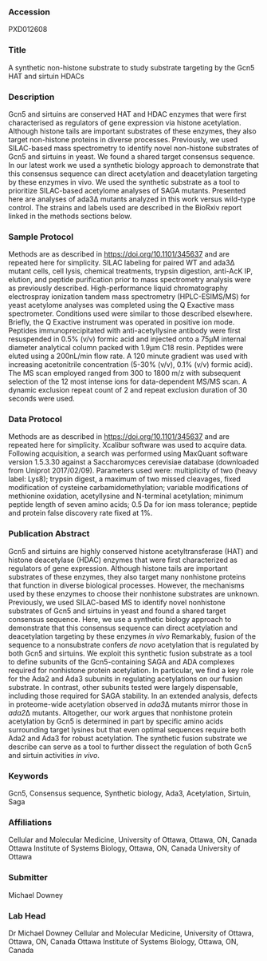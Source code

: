 ### Accession
PXD012608

### Title
A synthetic non-histone substrate to study substrate targeting by the Gcn5 HAT and sirtuin HDACs

### Description
Gcn5 and sirtuins are conserved HAT and HDAC enzymes that were first characterised as regulators of gene expression via histone acetylation. Although histone tails are important substrates of these enzymes, they also target non-histone proteins in diverse processes. Previously, we used SILAC-based mass spectrometry to identify novel non-histone substrates of Gcn5 and sirtuins in yeast. We found a shared target consensus sequence. In our latest work we used a synthetic biology approach to demonstrate that this consensus sequence can direct acetylation and deacetylation targeting by these enzymes in vivo. We used the synthetic substrate as a tool to prioritize SILAC-based acetylome analyses of SAGA mutants. Presented here are analyses of ada3∆ mutants analyzed in this work versus wild-type control.  The strains and labels used are described in the BioRxiv report linked in the methods sections below.

### Sample Protocol
Methods are as described in https://doi.org/10.1101/345637 and are repeated here for simplicity.  SILAC labeling for paired WT and ada3∆ mutant cells, cell lysis, chemical treatments, trypsin digestion, anti-AcK IP, elution, and peptide purification prior to mass spectrometry analysis were as previously described. High-performance liquid chromatography electrospray ionization tandem mass spectrometry (HPLC-ESIMS/MS) for yeast acetylome analyses was completed using the Q Exactive mass spectrometer. Conditions used were similar to those described elsewhere. Briefly, the Q Exactive instrument was operated in positive ion mode. Peptides immunoprecipitated with anti-acetyllysine antibody were first resuspended in 0.5% (v/v) formic acid and injected onto a 75µM internal diameter analytical column packed with 1.9µm C18 resin. Peptides were eluted using a 200nL/min flow rate. A 120 minute gradient was used with increasing acetonitrile concentration (5-30% (v/v), 0.1% (v/v) formic acid). The MS scan employed ranged from 300 to 1800 m/z with subsequent selection of the 12 most intense ions for data-dependent MS/MS scan. A dynamic exclusion repeat count of 2 and repeat exclusion duration of 30 seconds were used.

### Data Protocol
Methods are as described in https://doi.org/10.1101/345637 and are repeated here for simplicity.  Xcalibur software was used to acquire data. Following acquisition, a search was performed using MaxQuant software version 1.5.3.30 against a Saccharomyces cerevisiae database (downloaded from Uniprot 2017/02/09). Parameters used were: multiplicity of two (heavy label: Lys8); trypsin digest, a maximum of two missed cleavages, fixed modification of cysteine carbamidomethylation; variable modifications of methionine oxidation, acetyllysine and N-terminal acetylation; minimum peptide length of seven amino acids; 0.5 Da for ion mass tolerance; peptide and protein false discovery rate fixed at 1%.

### Publication Abstract
Gcn5 and sirtuins are highly conserved histone acetyltransferase (HAT) and histone deacetylase (HDAC) enzymes that were first characterized as regulators of gene expression. Although histone tails are important substrates of these enzymes, they also target many nonhistone proteins that function in diverse biological processes. However, the mechanisms used by these enzymes to choose their nonhistone substrates are unknown. Previously, we used SILAC-based MS to identify novel nonhistone substrates of Gcn5 and sirtuins in yeast and found a shared target consensus sequence. Here, we use a synthetic biology approach to demonstrate that this consensus sequence can direct acetylation and deacetylation targeting by these enzymes <i>in vivo</i> Remarkably, fusion of the sequence to a nonsubstrate confers <i>de novo</i> acetylation that is regulated by both Gcn5 and sirtuins. We exploit this synthetic fusion substrate as a tool to define subunits of the Gcn5-containing SAGA and ADA complexes required for nonhistone protein acetylation. In particular, we find a key role for the Ada2 and Ada3 subunits in regulating acetylations on our fusion substrate. In contrast, other subunits tested were largely dispensable, including those required for SAGA stability. In an extended analysis, defects in proteome-wide acetylation observed in <i>ada3</i>&#x394; mutants mirror those in <i>ada2</i>&#x394; mutants. Altogether, our work argues that nonhistone protein acetylation by Gcn5 is determined in part by specific amino acids surrounding target lysines but that even optimal sequences require both Ada2 and Ada3 for robust acetylation. The synthetic fusion substrate we describe can serve as a tool to further dissect the regulation of both Gcn5 and sirtuin activities <i>in vivo</i>.

### Keywords
Gcn5, Consensus sequence, Synthetic biology, Ada3, Acetylation, Sirtuin, Saga

### Affiliations
Cellular and Molecular Medicine, University of Ottawa, Ottawa, ON, Canada Ottawa Institute of Systems Biology, Ottawa, ON, Canada
University of Ottawa

### Submitter
Michael Downey

### Lab Head
Dr Michael Downey
Cellular and Molecular Medicine, University of Ottawa, Ottawa, ON, Canada Ottawa Institute of Systems Biology, Ottawa, ON, Canada


